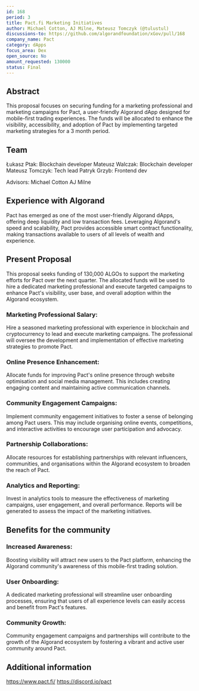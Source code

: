 ```yaml
---
id: 168
period: 3
title: Pact.fi Marketing Initiatives
author: Michael Cotton, AJ Milne, Mateusz Tomczyk (@tulustul)
discussions-to: https://github.com/algorandfoundation/xGov/pull/168
company_name: Pact
category: dApps
focus_area: Dex
open_source: No
amount_requested: 130000
status: Final
---
```


## Abstract

This proposal focuses on securing funding for a marketing professional and marketing campaigns for Pact, a user-friendly Algorand dApp designed for mobile-first trading experiences. The funds will be allocated to enhance the visibility, accessibility, and adoption of Pact by implementing targeted marketing strategies for a 3 month period.

## Team

Łukasz Ptak: Blockchain developer
Mateusz Walczak: Blockchain developer
Mateusz Tomczyk: Tech lead
Patryk Grzyb: Frontend dev

Advisors:
Michael Cotton
AJ Milne

## Experience with Algorand

Pact has emerged as one of the most user-friendly Algorand dApps, offering deep liquidity and low transaction fees. Leveraging Algorand's speed and scalability, Pact provides accessible smart contract functionality, making transactions available to users of all levels of wealth and experience.

## Present Proposal

This proposal seeks funding of 130,000 ALGOs to support the marketing efforts for Pact over the next quarter. The allocated funds will be used to hire a dedicated marketing professional and execute targeted campaigns to enhance Pact's visibility, user base, and overall adoption within the Algorand ecosystem.

### Marketing Professional Salary:

Hire a seasoned marketing professional with experience in blockchain and cryptocurrency to lead and execute marketing campaigns. The professional will oversee the development and implementation of effective marketing strategies to promote Pact.

### Online Presence Enhancement:

Allocate funds for improving Pact's online presence through website optimisation and social media management. This includes creating engaging content and maintaining active communication channels.

### Community Engagement Campaigns:

Implement community engagement initiatives to foster a sense of belonging among Pact users. This may include organising online events, competitions, and interactive activities to encourage user participation and advocacy.

### Partnership Collaborations:

Allocate resources for establishing partnerships with relevant influencers, communities, and organisations within the Algorand ecosystem to broaden the reach of Pact.

### Analytics and Reporting:

Invest in analytics tools to measure the effectiveness of marketing campaigns, user engagement, and overall performance. Reports will be generated to assess the impact of the marketing initiatives.

## Benefits for the community

### Increased Awareness:

Boosting visibility will attract new users to the Pact platform, enhancing the Algorand community's awareness of this mobile-first trading solution.

### User Onboarding:

A dedicated marketing professional will streamline user onboarding processes, ensuring that users of all experience levels can easily access and benefit from Pact's features.

### Community Growth:

Community engagement campaigns and partnerships will contribute to the growth of the Algorand ecosystem by fostering a vibrant and active user community around Pact.

## Additional information

https://www.pact.fi/
https://discord.io/pact
